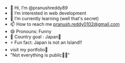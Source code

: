 - 👋 Hi, I’m @pranushreddy89
- 👀 I’m interested in web development
- 🌱 I’m currently learning (well that's secret)
- 📫 How to reach me pranush.reddy0102@gmail.com
- 😄 Pronouns: Funny
- 🏯 Country goal : Japan🎌
- ⚡ Fun fact: Japan is not an Island!!
- visit my portfolio🔗
- "Not everything is public🧑‍💻"
<!---
pranushreddy89/pranushreddy89 is a ✨ special ✨ repository because its `README.md` (this file) appears on your GitHub profile.
You can click the Preview link to take a look at your changes.
--->
